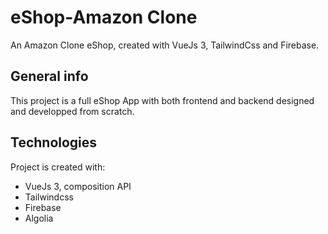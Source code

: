 # eShop-Amazon Clone 
An Amazon Clone eShop, created with VueJs 3, TailwindCss and Firebase.

## General info
This project is a full eShop App with both frontend and backend designed and developped from scratch.
## Technologies
Project is created with:
* VueJs 3, composition API
* Tailwindcss
* Firebase
* Algolia


 
